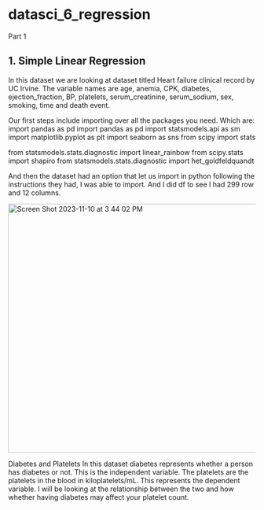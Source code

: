 # datasci_6_regression
Part 1


## 1. Simple Linear Regression
In this dataset we are looking at dataset titled Heart failure clinical record  by UC Irvine. The variable names are age, anemia, CPK, diabetes, ejection_fraction, BP, platelets, serum_creatinine, serum_sodium, sex, smoking, time and death event.


Our first steps include importing over all the packages you need. 
Which are: 
import pandas as pd
import pandas as pd
import statsmodels.api as sm
import matplotlib.pyplot as plt
import seaborn as sns
from scipy import stats

from statsmodels.stats.diagnostic import linear_rainbow
from scipy.stats import shapiro
from statsmodels.stats.diagnostic import het_goldfeldquandt

And then the dataset had an option that let us import in python following the instructions they had, I was able to import. And I did df to see I had 299 row and 12 columns. 

<img width="506" alt="Screen Shot 2023-11-10 at 3 44 02 PM" src="https://github.com/malh718/datasci_6_regression/assets/102617334/c3a6feaf-5bcb-4ddb-9cb4-1dfc6555264a">

Diabetes and Platelets 
In this dataset diabetes represents whether a person has diabetes or not. This is the independent variable.
The platelets are the platelets in  the blood in kiloplatelets/mL. This represents the dependent variable.
I will be looking at the relationship between the two and how whether having diabetes may affect your platelet count. 
